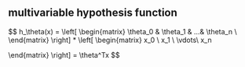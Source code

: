 ## multivariable hypothesis function

$$
h_\theta(x) =
\left[
 \begin{matrix}
   \theta_0 &  \theta_1 & ...&  \theta_n \\
  \end{matrix}
  \right] 
  *
  \left[
 \begin{matrix}
   x_0 \\
   x_1 \\
   \vdots\\
   x_n
   
  \end{matrix}
  \right] 
   = \theta^Tx
$$

